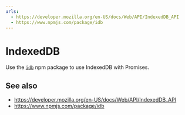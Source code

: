 ```yaml
---
urls:
  - https://developer.mozilla.org/en-US/docs/Web/API/IndexedDB_API
  - https://www.npmjs.com/package/idb
---
```


# IndexedDB

Use the [`idb`](https://www.npmjs.com/package/idb) npm package to use IndexedDB
with Promises.

## See also

- <https://developer.mozilla.org/en-US/docs/Web/API/IndexedDB_API>
- <https://www.npmjs.com/package/idb>
